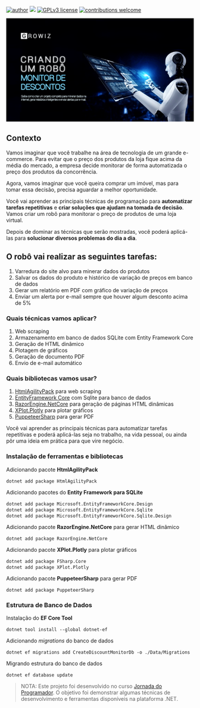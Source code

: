 
[![author](https://img.shields.io/badge/author-leoccosta-red.svg)](https://www.instagram.com/leoccosta) [![](https://img.shields.io/badge/csharp-9.0+-purple.svg)](https://dotnet.microsoft.com/) [![GPLv3 license](https://img.shields.io/badge/License-GPLv3-blue.svg)](http://perso.crans.org/besson/LICENSE.html) [![contributions welcome](https://img.shields.io/badge/contributions-welcome-brightgreen.svg?style=flat)](https://github.com/leocosta/jornada-do-programador/issues)

<img src="./doc/cover.png" alt="Robô Monitor de Preços"/>

## Contexto

Vamos imaginar que você trabalhe na área de tecnologia de um grande e-commerce. Para evitar que o preço dos produtos da loja fique acima da média do mercado, a empresa decide monitorar de forma automatizada o preço dos produtos da concorrência.

Agora, vamos imaginar que você queira comprar um imóvel, mas para tomar essa decisão, precisa aguardar a melhor oportunidade.

Você vai aprender as principais técnicas de programação para **automatizar tarefas repetitivas** e **criar soluções que ajudam na tomada de decisão**. 
Vamos criar um robô para monitorar o preço de produtos de uma loja virtual. 

Depois de dominar as técnicas que serão mostradas, você poderá aplicá-las para **solucionar diversos problemas do
dia a dia**.

## O robô vai realizar as seguintes tarefas:

1. Varredura do site alvo para minerar dados do produtos
2. Salvar os dados do produto e histórico de variação de preços em banco de dados
3. Gerar um relatório em PDF com gráfico de variação de preços
4. Enviar um alerta por e-mail sempre que houver algum desconto acima de 5%

### Quais técnicas vamos aplicar?

1. Web scraping
2. Armazenamento em banco de dados SQLite com Entity Framework Core 
3. Geração de HTML dinâmico
4. Plotagem de gráficos
5. Geração de documento PDF
6. Envio de e-mail automático

### Quais bibliotecas vamos usar?

1. [HtmlAgilityPack](https://html-agility-pack.net/) para web scraping
2. [EntityFramework Core](https://docs.microsoft.com/pt-br/ef/core/get-started/overview/first-app) com Sqlite para banco de dados
3. [RazorEngine.NetCore](https://antaris.github.io/RazorEngine/) para geração de páginas HTML dinâmicas
4. [XPlot.Plotly](https://fslab.org/XPlot/plotly.html) para plotar gráficos
5. [PuppeteerSharp](https://www.puppeteersharp.com/) para gerar PDF

Você vai aprender as principais técnicas para automatizar tarefas repetitivas e poderá aplicá-las seja no trabalho, na vida pessoal, ou ainda pôr uma ideia em prática para que vire negócio.


### Instalação de ferramentas e bibliotecas

Adicionando pacote **HtmlAgilityPack**
```
dotnet add package HtmlAgilityPack
```

Adicionando pacotes do **Entity Framework para SQLite**
```
dotnet add package Microsoft.EntityFrameworkCore.Design
dotnet add package Microsoft.EntityFrameworkCore.Sqlite
dotnet add package Microsoft.EntityFrameworkCore.Sqlite.Design
```

Adicionando pacote **RazorEngine.NetCore** para gerar HTML dinâmico
```
dotnet add package RazorEngine.NetCore
```

Adicionando pacote **XPlot.Plotly** para plotar gráficos
```
dotnet add package FSharp.Core
dotnet add package XPlot.Plotly
```

Adicionando pacote **PuppeteerSharp** para gerar PDF
```
dotnet add package PuppeteerSharp
```

### Estrutura de Banco de Dados

Instalação do **EF Core Tool**

```
dotnet tool install --global dotnet-ef
```

Adicionando *migrations* do banco de dados
```
dotnet ef migrations add CreateDiscountMonitorDb -o ./Data/Migrations
```

Migrando estrutura do banco de dados
```
dotnet ef database update
```

> NOTA: Este projeto foi desenvolvido no curso [Jornada do Programador](https://growiz.com.br/jornada-do-programador). O objetivo foi demonstrar algumas técnicas de desenvolvimento e ferramentas disponíveis na plataforma .NET.
